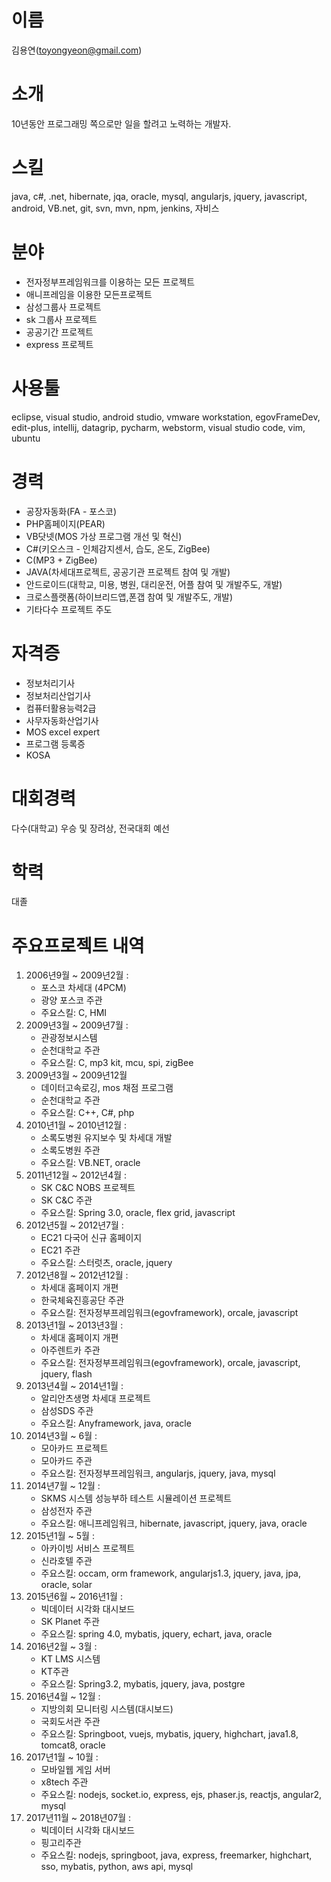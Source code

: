 # 이름
김용연(toyongyeon@gmail.com)

# 소개
10년동안 프로그래밍 쪽으로만 일을 할려고 노력하는 개발자.

# 스킬
java, c#, .net, hibernate, jqa, oracle, mysql, angularjs, jquery, javascript, android, VB.net, git, svn, mvn, npm, jenkins, 자비스

# 분야
- 전자정부프레임워크를 이용하는 모든 프로젝트
- 애니프레임을 이용한 모든프로젝트
- 삼성그룹사 프로젝트
- sk 그룹사 프로젝트
- 공공기간 프로젝트
- express 프로젝트 

# 사용툴 
eclipse, visual studio, android studio, vmware workstation, egovFrameDev, edit-plus, intellij, datagrip, pycharm, webstorm, visual studio code, vim, ubuntu

# 경력
- 공장자동화(FA - 포스코)
- PHP홈페이지(PEAR)
- VB닷넷(MOS 가상 프로그램 개선 및 혁신)
- C#(키오스크 - 인체감지센서, 습도, 온도, ZigBee)
- C(MP3 + ZigBee)
- JAVA(차세대프로젝트, 공공기관 프로젝트 참여 및 개발)
- 안드로이드(대학교, 미용, 병원, 대리운전, 어플 참여 및 개발주도, 개발)
- 크로스플랫폼(하이브리드앱,폰갭 참여 및 개발주도, 개발)
- 기타다수 프로젝트 주도

# 자격증
- 정보처리기사
- 정보처리산업기사
- 컴퓨터활용능력2급
- 사무자동화산업기사
- MOS excel expert
- 프로그램 등록증 
- KOSA 

# 대회경력
다수(대학교) 우승 및 장려상, 전국대회 예선

# 학력
대졸 

# 주요프로젝트 내역
1. 2006년9월 ~ 2009년2월 : 
    - 포스코 차세대 (4PCM)
    - 광양 포스코 주관
    - 주요스킬: C, HMI
2. 2009년3월 ~ 2009년7월 : 
    - 관광정보시스템
    - 순천대학교 주관 
    - 주요스킬: C, mp3 kit, mcu, spi, zigBee
3. 2009년3월 ~ 2009년12월
    - 데이터고속로깅, mos 채점 프로그램 
    - 순천대학교 주관 
    - 주요스킬: C++, C#, php
4. 2010년1월 ~ 2010년12월 : 
    - 소록도병원 유지보수 및 차세대 개발
    - 소록도병원 주관 
    - 주요스킬: VB.NET, oracle
5. 2011년12월 ~ 2012년4월 : 
    - SK C&C NOBS 프로젝트
    - SK C&C 주관
    - 주요스킬: Spring 3.0, oracle, flex grid, javascript
6. 2012년5월 ~ 2012년7월 : 
    - EC21 다국어 신규 홈페이지
    - EC21 주관
    - 주요스킬: 스터럿츠, oracle, jquery
7. 2012년8월 ~ 2012년12월 : 
    - 차세대 홈페이지 개편 
    - 한국체육진흥공단 주관
    - 주요스킬: 전자정부프레임워크(egovframework), orcale, javascript
8. 2013년1월 ~ 2013년3월 : 
    - 차세대 홈페이지 개편
    - 아주렌트카 주관
    - 주요스킬: 전자정부프레임워크(egovframework), orcale, javascript, jquery, flash
9. 2013년4월 ~ 2014년1월 : 
    - 알리안츠생명 차세대 프로젝트 
    - 삼성SDS 주관
    - 주요스킬: Anyframework, java, oracle
10. 2014년3월 ~ 6월 : 
    - 모아카드 프로젝트 
    - 모아카드 주관
    - 주요스킬: 전자정부프레임워크, angularjs, jquery, java, mysql
11. 2014년7월 ~ 12월 : 
    - SKMS 시스템 성능부하 테스트 시뮬레이션 프로젝트 
    - 삼성전자 주관
    - 주요스킬: 애니프레임워크, hibernate, javascript, jquery, java, oracle
12. 2015년1월 ~ 5월 : 
    - 아카이빙 서비스 프로젝트 
    - 신라호텔 주관
    - 주요스킬: occam, orm framework, angularjs1.3, jquery, java, jpa, oracle, solar
13. 2015년6월 ~ 2016년1월 : 
    - 빅데이터 시각화 대시보드 
    - SK Planet 주관
    - 주요스킬: spring 4.0, mybatis, jquery, echart, java, oracle
14. 2016년2월 ~ 3월 : 
    - KT LMS 시스템 
    - KT주관
    - 주요스킬: Spring3.2, mybatis, jquery, java, postgre
15. 2016년4월 ~ 12월 : 
    - 지방의회 모니터링 시스템(대시보드) 
    - 국회도서관 주관
    - 주요스킬: Springboot, vuejs, mybatis, jquery, highchart, java1.8, tomcat8, oracle
16. 2017년1월 ~ 10월 : 
    - 모바일웹 게임 서버 
    - x8tech 주관
    - 주요스킬: nodejs, socket.io, express, ejs, phaser.js, reactjs, angular2, mysql
17. 2017년11월 ~ 2018년07월 : 
    - 빅데이터 시각화 대시보드 
    - 핑고리주관
    - 주요스킬: nodejs, springboot, java, express, freemarker, highchart, sso, mybatis, python, aws api, mysql
